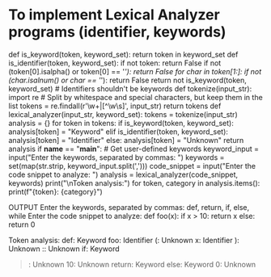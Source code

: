 # To implement Lexical Analyzer programs (identifier, keywords)
def is_keyword(token, keyword_set):
    return token in keyword_set
def is_identifier(token, keyword_set):
    if not token:
        return False
    if not (token[0].isalpha() or token[0] == '_'):
        return False
    for char in token[1:]:
        if not (char.isalnum() or char == '_'):
            return False
    return not is_keyword(token, keyword_set)  # Identifiers shouldn't be keywords
def tokenize(input_str):
    import re
    # Split by whitespace and special characters, but keep them in the list
    tokens = re.findall(r'\w+|[^\w\s]', input_str)
    return tokens
def lexical_analyzer(input_str, keyword_set):
    tokens = tokenize(input_str)
    analysis = {}
    for token in tokens:
        if is_keyword(token, keyword_set):
            analysis[token] = "Keyword"
        elif is_identifier(token, keyword_set):
            analysis[token] = "Identifier"
        else:
            analysis[token] = "Unknown"
    return analysis
if __name__ == "__main__":
    # Get user-defined keywords
    keyword_input = input("Enter the keywords, separated by commas: ")
    keywords = set(map(str.strip, keyword_input.split(',')))
    code_snippet = input("Enter the code snippet to analyze: ")
    analysis = lexical_analyzer(code_snippet, keywords)
    print("\nToken analysis:")
    for token, category in analysis.items():
        print(f"{token}: {category}")

OUTPUT
Enter the keywords, separated by commas:  def, return, if, else, while
Enter the code snippet to analyze:  def foo(x): if x > 10: return x else: return 0

Token analysis:
def: Keyword
foo: Identifier
(: Unknown
x: Identifier
): Unknown
:: Unknown
if: Keyword
>: Unknown
10: Unknown
return: Keyword
else: Keyword
0: Unknown
